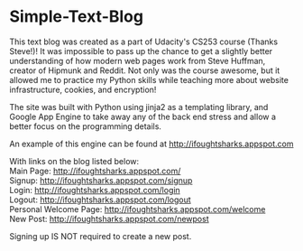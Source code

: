 Simple-Text-Blog
================

This text blog was created as a part of Udacity's CS253 course (Thanks Steve!)!
It was impossible to pass up the chance to get a slightly better understanding of how modern web pages work from Steve Huffman, creator of Hipmunk and Reddit. Not only was the course awesome, but it allowed me to practice my Python skills while teaching more about website infrastructure, cookies, and encryption!

The site was built with Python using jinja2 as a templating library, and Google App Engine to take away any of the back end stress and allow a better focus on the programming details.

An example of this engine can be found at 
http://ifoughtsharks.appspot.com

With links on the blog listed below:    
Main Page:                http://ifoughtsharks.appspot.com/   
Signup:                   http://ifoughtsharks.appspot.com/signup   
Login:                    http://ifoughtsharks.appspot.com/login   
Logout:                   http://ifoughtsharks.appspot.com/logout   
Personal Welcome Page:    http://ifoughtsharks.appspot.com/welcome   
New Post:                 http://ifoughtsharks.appspot.com/newpost   

Signing up IS NOT required to create a new post.
